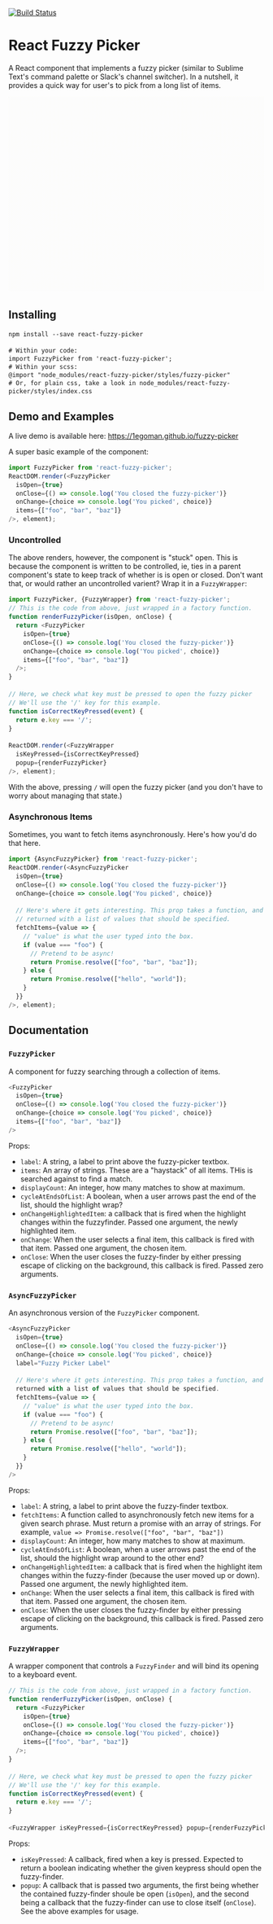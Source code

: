 [![Build Status](https://travis-ci.org/1egoman/fuzzy-switcher.svg?branch=master)](https://travis-ci.org/1egoman/fuzzy-switcher)

# React Fuzzy Picker
 A React component that implements a fuzzy picker (similar to Sublime Text's command palette or
 Slack's channel switcher). In a
 nutshell, it provides a quick way for user's to pick from a long list of items.

![Here's what it looks like!](assets/example.gif)

## Installing
```
npm install --save react-fuzzy-picker

# Within your code:
import FuzzyPicker from 'react-fuzzy-picker';
# Within your scss:
@import "node_modules/react-fuzzy-picker/styles/fuzzy-picker"
# Or, for plain css, take a look in node_modules/react-fuzzy-picker/styles/index.css
```

## Demo and Examples
A live demo is available here: https://1egoman.github.io/fuzzy-picker

A super basic example of the component:

```javascript
import FuzzyPicker from 'react-fuzzy-picker';
ReactDOM.render(<FuzzyPicker
  isOpen={true}
  onClose={() => console.log('You closed the fuzzy-picker')}
  onChange={choice => console.log('You picked', choice)}
  items={["foo", "bar", "baz"]}
/>, element);
```

### Uncontrolled

The above renders, however, the component is "stuck" open. This is because the component is written
to be controlled, ie, ties in a parent component's state to keep track of whether is is open or
closed. Don't want that, or would rather an uncontrolled varient? Wrap it in a `FuzzyWrapper`:

```javascript
import FuzzyPicker, {FuzzyWrapper} from 'react-fuzzy-picker';
// This is the code from above, just wrapped in a factory function.
function renderFuzzyPicker(isOpen, onClose) {
  return <FuzzyPicker
    isOpen={true}
    onClose={() => console.log('You closed the fuzzy-picker')}
    onChange={choice => console.log('You picked', choice)}
    items={["foo", "bar", "baz"]}
  />;
}

// Here, we check what key must be pressed to open the fuzzy picker
// We'll use the '/' key for this example.
function isCorrectKeyPressed(event) {
  return e.key === '/';
}

ReactDOM.render(<FuzzyWrapper
  isKeyPressed={isCorrectKeyPressed}
  popup={renderFuzzyPicker}
/>, element);
```

With the above, pressing `/` will open the fuzzy picker (and you don't have to worry about
managing that state.)

### Asynchronous Items
Sometimes, you want to fetch items asynchronously. Here's how you'd do that here.

```javascript
import {AsyncFuzzyPicker} from 'react-fuzzy-picker';
ReactDOM.render(<AsyncFuzzyPicker
  isOpen={true}
  onClose={() => console.log('You closed the fuzzy-picker')}
  onChange={choice => console.log('You picked', choice)}

  // Here's where it gets interesting. This prop takes a function, and expects a promise to be
  // returned with a list of values that should be specified.
  fetchItems={value => {
    // "value" is what the user typed into the box.
    if (value === "foo") {
      // Pretend to be async!
      return Promise.resolve(["foo", "bar", "baz"]);
    } else {
      return Promise.resolve(["hello", "world"]);
    }
  }}
/>, element);
```


## Documentation

### `FuzzyPicker`
A component for fuzzy searching through a collection of items.

```javascript
<FuzzyPicker
  isOpen={true}
  onClose={() => console.log('You closed the fuzzy-picker')}
  onChange={choice => console.log('You picked', choice)}
  items={["foo", "bar", "baz"]}
/>
```

Props:
- `label`: A string, a label to print above the fuzzy-picker textbox.
- `items`: An array of strings. These are a "haystack" of all items. THis is searched against to
  find a match.
- `displayCount`: An integer, how many matches to show at maximum.
- `cycleAtEndsOfList`: A boolean, when a user arrows past the end of the list, should the highlight wrap?
- `onChangeHighlightedItem`: a callback that is fired when the highlight changes within the
  fuzzyfinder. Passed one argument, the newly highlighted item.
- `onChange`: When the user selects a final item, this callback is fired with that item. Passed one
  argument, the chosen item.
- `onClose`: When the user closes the fuzzy-finder by either pressing escape of clicking on the
  background, this callback is fired. Passed zero arguments.

### `AsyncFuzzyPicker`

An asynchronous version of the `FuzzyPicker` component.

```javascript
<AsyncFuzzyPicker
  isOpen={true}
  onClose={() => console.log('You closed the fuzzy-picker')}
  onChange={choice => console.log('You picked', choice)}
  label="Fuzzy Picker Label"

  // Here's where it gets interesting. This prop takes a function, and expects a promise to be
  returned with a list of values that should be specified.
  fetchItems={value => {
    // "value" is what the user typed into the box.
    if (value === "foo") {
      // Pretend to be async!
      return Promise.resolve(["foo", "bar", "baz"]);
    } else {
      return Promise.resolve(["hello", "world"]);
    }
  }}
/>
```


Props:
- `label`: A string, a label to print above the fuzzy-finder textbox.
- `fetchItems`: A function called to asynchronously fetch new items for a given search phrase. Must
  return a promise with an array of strings. For example, `value => Promise.resolve(["foo", "bar",
  "baz"])`
- `displayCount`: An integer, how many matches to show at maximum.
- `cycleAtEndsOfList`: A boolean, when a user arrows past the end of the list, should the highlight
  wrap around to the other end?
- `onChangeHighlightedItem`: a callback that is fired when the highlight item changes within the
  fuzzy-finder (because the user moved up or down). Passed one argument, the newly highlighted item.
- `onChange`: When the user selects a final item, this callback is fired with that item. Passed one
  argument, the chosen item.
- `onClose`: When the user closes the fuzzy-finder by either pressing escape of clicking on the
  background, this callback is fired. Passed zero arguments.

### `FuzzyWrapper`

A wrapper component that controls a `FuzzyFinder` and will bind its opening to a keyboard event.

```javascript
// This is the code from above, just wrapped in a factory function.
function renderFuzzyPicker(isOpen, onClose) {
  return <FuzzyPicker
    isOpen={true}
    onClose={() => console.log('You closed the fuzzy-picker')}
    onChange={choice => console.log('You picked', choice)}
    items={["foo", "bar", "baz"]}
  />;
}

// Here, we check what key must be pressed to open the fuzzy picker
// We'll use the '/' key for this example.
function isCorrectKeyPressed(event) {
  return e.key === '/';
}

<FuzzyWrapper isKeyPressed={isCorrectKeyPressed} popup={renderFuzzyPicker} />
```


Props:
- `isKeyPressed`: A callback, fired when a key is pressed. Expected to return a boolean indicating
  whether the given keypress should open the fuzzy-finder.
- `popup`: A callback that is passed two arguments, the first being whether the contained
  fuzzy-finder shoule be open (`isOpen`), and the second being a callback that the fuzzy-finder can
  use to close itself (`onClose`). See the above examples for usage.
